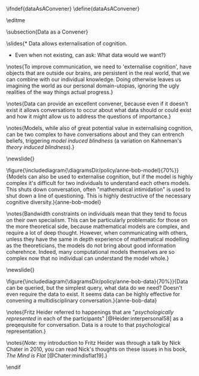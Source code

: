 \ifndef{dataAsAConvener}
\define{dataAsAConvener}

\editme

\subsection{Data as a Convener}

\slides{* Data allows externalisation of cognition.
* Even when not existing, can ask: What data would we want?}

\notes{To improve communication, we need to 'externalise cognition',
have objects that are outside our brains, are persistent in the real
world, that we can combine with our individual knowledge. Doing
otherwise leaves us imagining the world as our personal
domain-utopias, ignoring the ugly realities of the way things actual
progress.}

\notes{Data can provide an excellent convener, because even if it
doesn't exist it allows conversations to occur about what data should
or could exist and how it might allow us to address the questions of
importance.}

\notes{Models, while also of great potential value in externalising
cognition, can be two complex to have conversations about and they can
entrench beliefs, triggering *model induced blindness* (a variation on
Kahneman's *theory induced blindness*).}

\newslide{}

\figure{\includediagram{\diagramsDir/policy/anne-bob-model}{70%}}{Models
can also be used to externalise cognition, but if the model is highly
complex it's difficult for two individuals to understand each others
models. This shuts down conversation, often "mathematical
intimidation" is used to shut down a line of questioning. This is
highly destructive of the necessary cognitive
diversity.}{anne-bob-model}

\notes{Bandwidth constraints on individuals mean that they tend to
focus on their own specialism. This can be particularly problematic
for those on the more theoretical side, because mathematical models
are complex, and require a lot of deep thought. However, when
communicating with others, unless they have the same in depth
experience of mathematical modelling as the theoreticians, the models
do not bring about good information coherehnce. Indeed, many
computational models themselves are so complex now that no individual
can understand the model whole.}

\newslide{}

\figure{\includediagram{\diagramsDir/policy/anne-bob-data}{70%}}{Data
can be queried, but the simplest query, what data do we need? Doesn't
even require the data to exist. It seems data can be highly effective
for convening a multidisciplinary conversation.}{anne-bob-data}


\notes{Fritz Heider referred to happenings that are "*psychologically
represented* in each of the participants" [@Heider:interpersonal58] as
a preqequisite for conversation. Data is a route to that psychological
representation.}

\notes{*Note*: my introduction to Fritz Heider was through a talk by
Nick Chater in 2010, you can read Nick's thoughts on these
issues in his book, *The Mind is Flat* [@Chater:mindisflat19].}

\endif
